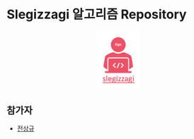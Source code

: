 # Slegizzagi 알고리즘 Repository

<p align="center">
  <img src = "./src/algoLogo.png" width = 20%>
</p>

## 참가자
* [전상규](./SangKyu%20Jeon/README.md)
